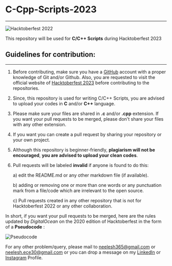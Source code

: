 # C-Cpp-Scripts-2023
---
![Hacktoberfest 2022](https://github.com/biswas-neelesh96/Machine-Learning-Algorithms/blob/main/Screenshot%20(18).png)

This repository will be used for **C/C++ Scripts** during Hacktoberfest 2023

## Guidelines for contribution:
---

1) Before contributing, make sure you have a [GitHub](https://github.com) account with a proper knowledge of Git and/or Github. Also, you are requested to visit the official website of [Hacktoberfest 2023](https://hacktoberfest.digitalocean.com) before contributing to the repositories.

2) Since, this repository is used for writing C/C++ Scripts, you are advised to upload your codes in **C** and/or **C++** language.

3) Please make sure your files are shared in **.c** and/or **.cpp** extension. If you want your pull requests to be merged, please don't share your files with any other extension.   

4) If you want you can create a pull request by sharing your repository or your own project.

5) Although this repository is beginner-friendly, **plagiarism will not be encouraged**, **you are advised to upload your clean codes**.  

6) Pull requests will be labeled **invalid** if anyone is found to do this:

	a) edit the README.md or any other markdown file (if available).
	
	b) adding or removing one or more than one words or any punctuation mark from a file/code which are irrelevant to the open source.
	
	c) Pull requests created in any other repository that is not for Hacktoberfest 2022 or any other collaboration.

 In short, if you want your pull requests to be merged, here are the rules updated by *DigitalOcean* on the 2020 edition of Hacktoberfest in the form of a **Pseudocode** :
 
 ![Pseudocode](https://github.com/biswas-neelesh96/Python-Scripts/blob/master/H20-Images/Screenshot-(903).png)

For any other problem/query, please mail to [neelesh365@gmail.com](mailto:neelesh365@gmail.com) or [neelesh.ece30@gmail.com](mailto:neelesh.ece30@gmail.com) or you can drop a message on my [LinkedIn](https://www.linkedin.com/in/neelesh-biswas-88a255142/) or [Instagram](https://www.instagram.com/sonai_sunshine96/) Profile.
